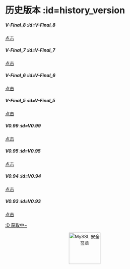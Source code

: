 # 历史版本 :id=history_version

##### V-Final_8 :id=V-Final_8

[点击](https://cdn.jsdelivr.net/gh/qiaoshouzi/HeiGeYuan-General-Warehouse@CFPages_WEB/VNPicture/_img/versionHistory/V-Final_8.jpg)

##### V-Final_7 :id=V-Final_7

[点击](https://cdn.jsdelivr.net/gh/qiaoshouzi/HeiGeYuan-General-Warehouse@CFPages_WEB/VNPicture/_img/versionHistory/V-Final_7.jpg)

##### V-Final_6 :id=V-Final_6

[点击](https://cdn.jsdelivr.net/gh/qiaoshouzi/HeiGeYuan-General-Warehouse@CFPages_WEB/VNPicture/_img/versionHistory/V-Final_6.jpg)

##### V-Final_5 :id=V-Final_5

[点击](https://cdn.jsdelivr.net/gh/qiaoshouzi/HeiGeYuan-General-Warehouse@CFPages_WEB/VNPicture/_img/versionHistory/V-Final_5.jpg)

##### V0.99 :id=V0.99

[点击](https://cdn.jsdelivr.net/gh/qiaoshouzi/HeiGeYuan-General-Warehouse@CFPages_WEB/VNPicture/_img/versionHistory/V0.99.jpg)

##### V0.95 :id=V0.95

[点击](https://cdn.jsdelivr.net/gh/qiaoshouzi/HeiGeYuan-General-Warehouse@CFPages_WEB/VNPicture/_img/versionHistory/V0.95.jpg)

##### V0.94 :id=V0.94

[点击](https://cdn.jsdelivr.net/gh/qiaoshouzi/HeiGeYuan-General-Warehouse@CFPages_WEB/VNPicture/_img/versionHistory/V0.94.jpg)

##### V0.93 :id=V0.93

[点击](https://cdn.jsdelivr.net/gh/qiaoshouzi/HeiGeYuan-General-Warehouse@CFPages_WEB/VNPicture/_img/versionHistory/V0.93.jpg)



<p id="hitokoto"><a href="#" id="hitokoto_text">:D 获取中~</a></p>




<div title="MySSL 安全签章" id="myssl_seal" onclick="window.open('https://myssl.com/seal/detail?domain=www.heigeyuan.com','MySSL安全签章','height=800,width=470,top=0,right=0,toolbar=no,menubar=no,scrollbars=no,resizable=no,location=no,status=no')" style="text-align: center"><img src="https://sealres.myssl.com/seal/img/1x/seal.svg?domain=www.heigeyuan.com" alt="MySSL 安全签章" style="width: 100px; height: auto; cursor: pointer"></div>